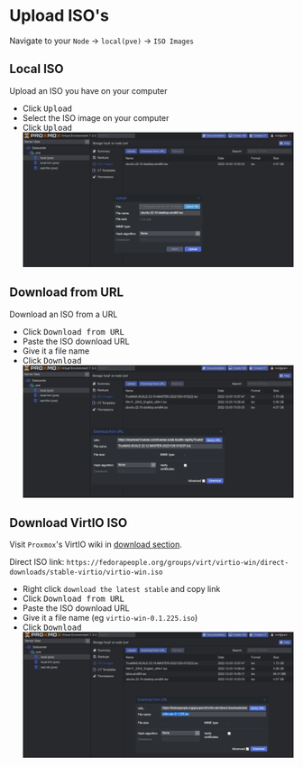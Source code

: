 # Upload ISO's

Navigate to your `Node` -> `local(pve)` -> `ISO Images`

## Local ISO

Upload an ISO you have on your computer

- Click <kbd>Upload</kbd>
- Select the ISO image on your computer
- Click <kbd>Upload</kbd>
  ![proxmox-upload-local](img/proxmox-upload-local.png)

## Download from URL

Download an ISO from a URL

- Click <kbd>Download from URL</kbd>
- Paste the ISO download URL
- Give it a file name
- Click <kbd>Download</kbd>
  ![proxmox-download-remote](img/proxmox-download-remote.png)

## Download VirtIO ISO

Visit `Proxmox`'s VirtIO wiki in [download section](https://pve.proxmox.com/wiki/Windows_VirtIO_Drivers#Installation).

Direct ISO link: `https://fedorapeople.org/groups/virt/virtio-win/direct-downloads/stable-virtio/virtio-win.iso`

- Right click `download the latest stable` and copy link
- Click <kbd>Download from URL</kbd>
- Paste the ISO download URL
- Give it a file name (eg `virtio-win-0.1.225.iso`)
- Click <kbd>Download</kbd>
  ![proxmox-download-virtio](img/proxmox-download-virtio.png)

